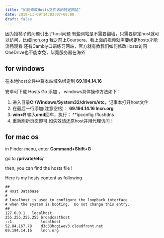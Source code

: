 ```yaml
---
title: "如何修改Hosts文件访问特定网站"
date: 2019-11-09T14:03:07+08:00
draft: false
---
```


<!--more-->
因为搭梯子的问题引出了host问题
有些网站是不需要翻墙，只需要绑定host就可以访问，比如[lncn.org](https://lncn.org)
我之前上Coursera，看上面的视频就需要绑定hosts才能流畅观看
还有Cambly口语练习网站，官方就有教我们如何修改Hosts访问
OneDrive也不能幸免，毕竟服务器在海外

## for windows

在本地host文件中将本站域名绑定到 **69.194.14.16**

安卓可下载 Hosts Go 添加 ， windows具体操作方法如下：

1. 进入目录**C:/Windows/System32/drivers/etc**，记事本打开host文件
2. 在最后一行添加(注意空格)： **69.194.14.16 lncn.org**
3. **win+R** 输入**cmd**回车，执行： **ipconfig /flushdns
4. 重新刷新页面即可,如失效请还原host并用代理访问！

## for mac os

in Finder menu, enter **Command+Shift+G**

go to **/private/etc/**

then, you can find the hosts file !

Here is my hosts content as following

    ##
    # Host Database
    #
    # localhost is used to configure the loopback interface
    # when the system is booting.  Do not change this entry.
    ##
    127.0.0.1	localhost
    255.255.255.255	broadcasthost
    ::1             localhost
    52.84.167.78    d3c33hcgiwev3.cloudfront.net
    69.194.14.16 	lncn.org
